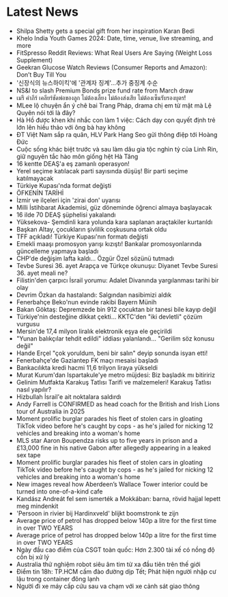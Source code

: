 # Latest News
-  Shilpa Shetty gets a special gift from her inspiration Karan Bedi
-  Khelo India Youth Games 2024: Date, time, venue, live streaming, and more
-  FitSpresso Reddit Reviews: What Real Users Are Saying (Weight Loss Supplement)
-  Geekran Glucose Watch Reviews (Consumer Reports and Amazon): Don’t Buy Till You
-  '신장식의 뉴스하이킥'에 '관계자 징계'...추가 중징계 수순
-  NS&I to slash Premium Bonds prize fund rate from March draw
-  เมรี คำภีร์ เคลียร์ชัดพ่อของลูก ไม่ต้องเลี้ยง ไม่ต้องส่งเสีย ไม่ต้องเซ็นรับรองบุตร!
-  MLee lộ chuyện ẩn ý chê bai Trang Pháp, drama chị em từ mặt mà Lệ Quyên nói tới là đây?
-  Hà Hồ được khen khi nhắc con làm 1 việc: Cách dạy con quyết định trẻ lớn lên hiếu thảo với ông bà hay không
-  ĐT Việt Nam sắp ra quân, HLV Park Hang Seo gửi thông điệp tới Hoàng Đức
-  Cuộc sống khác biệt trước và sau làm dâu gia tộc nghìn tỷ của Linh Rin, giữ nguyên tắc hào môn giống hệt Hà Tăng
-  16 kentte DEAŞ'a eş zamanlı operasyon!
-  Yerel seçime katılacak parti sayısında düşüş! Bir parti seçime katılmayacak
-  Türkiye Kupası'nda format değişti
-  ÖFKENİN TARİHİ
-  İzmir ve ilçeleri için 'zirai don' uyarısı
-  Milli İstihbarat Akademisi, güz döneminde öğrenci almaya başlayacak
-  16 ilde 70 DEAŞ şüphelisi yakalandı
-  Yüksekova- Şemdinli kara yolunda kara saplanan araçtakiler kurtarıldı
-  Başkan Altay, çocukların şivlilik coşkusuna ortak oldu
-  TFF açıkladı! Türkiye Kupası'nın formatı değişti
-  Emekli maaşı promosyon yarışı kızıştı! Bankalar promosyonlarında güncelleme yapmaya başladı
-  CHP'de değişim lafta kaldı... Özgür Özel sözünü tutmadı
-  Tevbe Suresi 36. ayet Arapça ve Türkçe okunuşu: Diyanet Tevbe Suresi 36. ayet meali ne?
-  Filistin'den çarpıcı İsrail yorumu: Adalet Divanında yargılanması tarihi bir olay
-  Devrim Özkan da hastalandı: Salgından nasibimizi aldık
-  Fenerbahçe Beko'nun evinde rakibi Bayern Münih
-  Bakan Göktaş: Depremzede bin 912 çocuktan bir tanesi bile kayıp değil
-  Türkiye'nin desteğine dikkat çekti... KKTC'den "iki devletli" çözüm vurgusu
-  Mersin'de 17,4 milyon liralık elektronik eşya ele geçirildi
-  "Yunan balıkçılar tehdit edildi" iddiası yalanlandı... "Gerilim söz konusu değil"
-  Hande Erçel "çok yoruldum, beni bir salın" deyip sonunda isyan etti!
-  Fenerbahçe'de Gaziantep FK maçı mesaisi başladı
-  Bankacılıkta kredi hacmi 11,6 trilyon liraya yükseldi
-  Murat Kurum'dan Ispartakule'ye metro müjdesi: Biz başladık mı bitiririz
-  Gelinim Mutfakta Karakuş Tatlısı Tarifi ve malzemeleri! Karakuş Tatlısı nasıl yapılır?
-  Hizbullah İsrail'e ait noktalara saldırdı
-  Andy Farrell is CONFIRMED as head coach for the British and Irish Lions tour of Australia in 2025
-  Moment prolific burglar parades his fleet of stolen cars in gloating TikTok video before he's caught by cops - as he's jailed for nicking 12 vehicles and breaking into a woman's home
-  MLS star Aaron Boupendza risks up to five years in prison and a £13,000 fine in his native Gabon after allegedly appearing in a leaked sex tape
-  Moment prolific burglar parades his fleet of stolen cars in gloating TikTok video before he's caught by cops - as he's jailed for nicking 12 vehicles and breaking into a woman's home
-  New images reveal how Aberdeen’s Wallace Tower interior could be turned into one-of-a-kind cafe
-  Kandász Andreát fel sem ismerték a Mokkában: barna, rövid hajjal lepett meg mindenkit
-  'Persoon in rivier bij Hardinxveld' blijkt boomstronk te zijn
-  Average price of petrol has dropped below 140p a litre for the first time in over TWO YEARS
-  Average price of petrol has dropped below 140p a litre for the first time in over TWO YEARS
-  Ngày đầu cao điểm của CSGT toàn quốc: Hơn 2.300 tài xế có nồng độ cồn bị xử lý
-  Australia thử nghiệm robot siêu âm tim từ xa đầu tiên trên thế giới
-  Điểm tin 18h: TP.HCM cấm đào đường dịp Tết; Phát hiện người nhập cư lậu trong container đông lạnh
-  Người đi xe máy cấp cứu sau va chạm với xe cảnh sát giao thông
